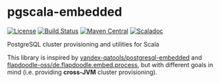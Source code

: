 # pgscala-embedded
[![License](https://img.shields.io/badge/license-MIT-brightgreen.svg)](https://opensource.org/licenses/MIT)
[![Build Status](https://travis-ci.org/oradian/pgscala-embedded.svg?branch=master)](https://travis-ci.org/oradian/pgscala-embedded)
[![Maven Central](https://maven-badges.herokuapp.com/maven-central/org.pgscala.embedded/pgscala-embedded_2.12/badge.svg)](https://maven-badges.herokuapp.com/maven-central/org.pgscala.embedded/pgscala-embedded_2.12)
[![Scaladoc](https://javadoc-badge.appspot.com/org.pgscala.embedded/pgscala-embedded_2.12.svg?label=scaladoc)](http://javadoc-badge.appspot.com/org.pgscala.embedded/pgscala-embedded_2.12)

PostgreSQL cluster provisioning and utilities for Scala

This library is inspired by [yandex-qatools/postgresql-embedded](https://github.com/yandex-qatools/postgresql-embedded "postgresql-embedded") and [flapdoodle-oss/de.flapdoodle.embed.process](https://github.com/flapdoodle-oss/de.flapdoodle.embed.process "de.flapdoodle.embed.process"), but with different goals in mind (i.e. providing **cross-JVM** cluster provisioning).
